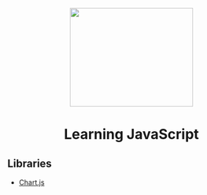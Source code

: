 
<p align="center">
    <img src="https://cdn.pixabay.com/photo/2017/03/30/17/41/javascript-2189147_1280.png" width="250" height="200"><br/>
</p>
<h1 align="center" style="border-bottom:none;!important">
    Learning JavaScript
</h1>

## Libraries

- [Chart.js](https://www.chartjs.org/)

